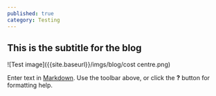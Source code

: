 ```yaml
---
published: true
category: Testing
---
```

## This is the subtitle for the blog

![Test image]({{site.baseurl}}/imgs/blog/cost centre.png)


Enter text in [Markdown](http://daringfireball.net/projects/markdown/). Use the toolbar above, or click the **?** button for formatting help.
